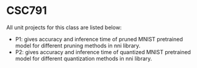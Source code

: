 # CSC791
All unit projects for this class are listed below: 
* P1: gives accuracy and inference time of pruned MNIST pretrained model for different pruning methods in nni library.
* P2: gives accuracy and inference time of quantized MNIST pretrained model for different quantization methods in nni library.
